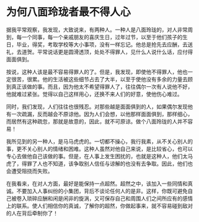 # 为何八面玲珑者最不得人心

据我平常观察，我发现，大致说来，有两种人。一种人是八面玲珑的，对人非常周到，每一个同事，每一个亲戚朋友的喜庆生日，过年过节，以至于他们孩子的生日，毕业，得奖，考取学校等大小事项，没有一样忘记。他总是抢先去应酬，去送礼，去道贺。平常说话更是圆滑透顶，处处不得罪人，见什么人说什么话，应付得面面俱到。 

按说，这种人该是最不容易得罪人的了。但是，我发现，即使他不得罪人，他也一定很苦，很累。他的生活被这些细节占去了大半，以至于使他没有多余的力量去顾到真正该做的事。而且，因为他太不希望得罪人了，往往偶尔一次有人说他不好，他就难过紧张。觉得以自己这样用心，还换不来人们的好意，使他伤心难过。 

同时，我们发现，人们往往也很残忍。对那些越是面面俱到的人，如果偶尔发现他有一次疏漏，反而越会不原谅他。因为人们会想，以他那样面面俱到，那样细心，而居然有这种疏忽，那就是故意的，因此，就不可原谅。做个八面玲珑的人并不容易！ 

我所见到的另一种人，是马马虎虎的。一切都不操心，我行我素，从不关心别人的事，更不关心别人的情绪和困难。这种人虽然对他自己来说，是比较省心，也可以专心去做他自己该做的事。但是，在人事上发生困扰的，也就是这种人，他们太马虎了，得罪了人也不知道，该争取别人信任与谅解的也没有去争取。因此，他们也会遭受阻挠而失败。 

在我看来，在对人方面，最好是能保持一点超然。超然之中，该加入一些同情和真诚。不要加入人事纠纷的小集团，背后不谈论任何人的是非。这样，你既可避免自己被卷入琐碎应酬和闲是闲非的旋涡，又可保存自己和周围人们之间所应有的感情上的联系。使人们相信你的真诚，了解你的超然，你做起事来，就不容易碰到敌对的人在背后牵制你了！